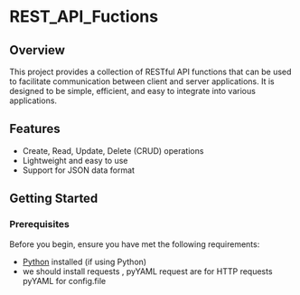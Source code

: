 ﻿# REST_API_Fuctions

## Overview

This project provides a collection of RESTful API functions that can be used to facilitate communication between client and server applications. It is designed to be simple, efficient, and easy to integrate into various applications.

## Features

- Create, Read, Update, Delete (CRUD) operations
- Lightweight and easy to use
- Support for JSON data format

## Getting Started

### Prerequisites

Before you begin, ensure you have met the following requirements:
- [Python](https://www.python.org/) installed (if using Python)
- we should install requests , pyYAML
request are for HTTP requests
pyYAML for config.file
